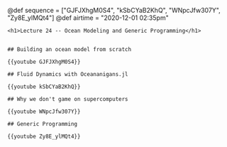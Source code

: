 @def sequence = ["GJFJXhgM0S4", "kSbCYaB2KhQ", "WNpcJfw307Y", "Zy8E_ylMQt4"]
@def airtime = "2020-12-01 02:35pm"
~~~
<h1>Lecture 24 -- Ocean Modeling and Generic Programming</h1>
~~~

~~~Airs on: <span class="moment">~~~{{showtime airtime}}~~~ EST</span>~~~

## Building an ocean model from scratch

{{youtube GJFJXhgM0S4}}

## Fluid Dynamics with Oceananigans.jl

{{youtube kSbCYaB2KhQ}}

## Why we don't game on supercomputers

{{youtube WNpcJfw307Y}}

## Generic Programming

{{youtube Zy8E_ylMQt4}}

